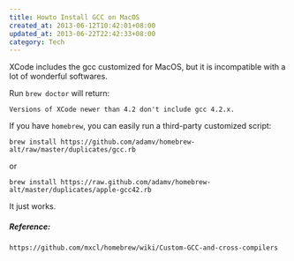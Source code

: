 ```yaml
---
title: Howto Install GCC on MacOS
created_at: 2013-06-12T10:42:01+08:00
updated_at: 2013-06-22T22:42:33+08:00
category: Tech
---
```


XCode includes the gcc customized for MacOS, but it is incompatible with a lot of wonderful softwares.

Run `brew doctor` will return:

    Versions of XCode newer than 4.2 don't include gcc 4.2.x.

If you have `homebrew`, you can easily run a third-party customized script:

    brew install https://github.com/adamv/homebrew-alt/raw/master/duplicates/gcc.rb

or

    brew install https://raw.github.com/adamv/homebrew-alt/master/duplicates/apple-gcc42.rb

It just works.

##### Reference: #####

    https://github.com/mxcl/homebrew/wiki/Custom-GCC-and-cross-compilers
